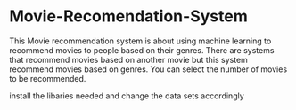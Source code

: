 # Movie-Recomendation-System
This Movie recommendation system is about using machine learning to recommend movies to people based on their genres. There are systems that recommend movies based on another movie but this system recommend movies based on genres. You can select the number of movies to be recommended.

install the libaries needed and change the data sets accordingly 
